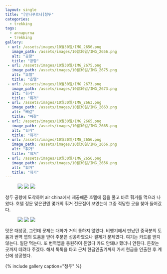 ```yaml
---
layout: single
title: "[안나푸르나]청두"
categories:
  - trekking
tags:
  - annapurna
  - trekking
gallery:
 - url: /assets/images/10월30일/IMG_2656.png
   image_path: /assets/images/10월30일/IMG_2656.png
   alt: "공항"
   title: "공항"
 - url: /assets/images/10월30일/IMG_2675.png
   image_path: /assets/images/10월30일/IMG_2675.png
   alt: "호텔"
   title: "호텔"
 - url: /assets/images/10월30일/IMG_2673.png
   image_path: /assets/images/10월30일/IMG_2673.png
   alt: "훠거"
   title: "훠거"
 - url: /assets/images/10월30일/IMG_2663.png
   image_path: /assets/images/10월30일/IMG_2663.png
   alt: "빼갈"
   title: "빼갈"
 - url: /assets/images/10월30일/IMG_2665.png
   image_path: /assets/images/10월30일/IMG_2665.png
   alt: "훠거"
   title: "훠거"
 - url: /assets/images/10월30일/IMG_2656.png
   image_path: /assets/images/10월30일/IMG_2656.png
   alt: "훠거"
   title: "훠거"
 - url: /assets/images/10월30일/IMG_2656.png
   image_path: /assets/images/10월30일/IMG_2656.png
   alt: "훠거"
   title: "훠거"
---
```


<figure class="third">
    <img src="/assets/images/10월30일/IMG_2656.png">
    <img src="/assets/images/10월30일/IMG_2675.png">
    <img src="/assets/images/10월30일/IMG_2673.png">
</figure>
청두 공항에 도착하여 air china에서 제공해준 호텔에 짐을 풀고 바로 훠거를 먹으러 나왔다.
호텔 정문 맞은편엔 몇개의 훠거 전문점이 보였는데 그중 적당한 곳을 찾아 들어갔다.

<figure class="third">
    <img src="/assets/images/10월30일/IMG_2663.png">
    <img src="/assets/images/10월30일/IMG_2665.png">
    <img src="/assets/images/10월30일/IMG_2664.png">
</figure>
맛은 대성공, 그런데 문제는 대화가 거의 통하지 않았다. 비행기에서 만났던 중국분의 도움과 번역 앱의 도움을 받아 주문은 성공하였으나 결제가 문제였다. 여기는 카드를 받지 않는다. 일단 먹는다. 또 번역앱을 동원하여 돈없다 카드 안돼냐 했더니 안된다. 돈찾는 곳까지 데려다 주겠다. 해서 툭툭을 타고 근처 현금인출기까지 가서 현금을 인출한 후 계산에 성공했다.

{% include gallery caption="청두" %}